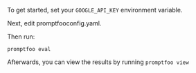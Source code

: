To get started, set your `GOOGLE_API_KEY` environment variable.

Next, edit promptfooconfig.yaml.

Then run:

```
promptfoo eval
```

Afterwards, you can view the results by running `promptfoo view`
